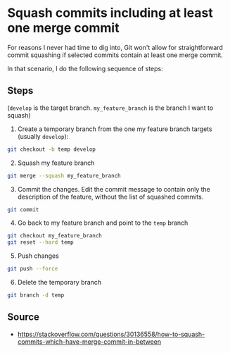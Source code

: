 # Squash commits including at least one merge commit

For reasons I never had time to dig into, Git won't allow for straightforward commit squashing if selected commits contain at least one merge commit.

In that scenario, I do the following sequence of steps:

## Steps

(`develop` is the target branch. `my_feature_branch` is the branch I want to squash)

1. Create a temporary branch from the one my feature branch targets (usually `develop`):

```bash
git checkout -b temp develop
```

2. Squash my feature branch

```bash
git merge --squash my_feature_branch
```

3. Commit the changes. Edit the commit message to contain only the description of the feature, without the list of squashed commits.

```bash
git commit
```

4. Go back to my feature branch and point to the `temp` branch

```bash
git checkout my_feature_branch
git reset --hard temp
```

5. Push changes

```bash
git push --force
```

6. Delete the temporary branch

```bash
git branch -d temp
```

## Source

- https://stackoverflow.com/questions/30136558/how-to-squash-commits-which-have-merge-commit-in-between
